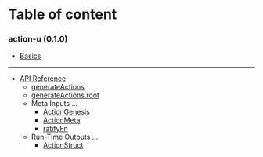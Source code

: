 # Table of content 

### action-u (0.1.0)

* [Basics](basics.md)

----
* [API Reference](api.md)
  * [generateActions](api.md#generateActions)
  * [generateActions.root](api.md#generateActions_root)
  * Meta Inputs ...
    * [ActionGenesis](api.md#ActionGenesis)
    * [ActionMeta](api.md#ActionMeta)
    * [ratifyFn](api.md#ratifyFn)
  * Run-Time Outputs ...
    * [ActionStruct](api.md#ActionStruct)
